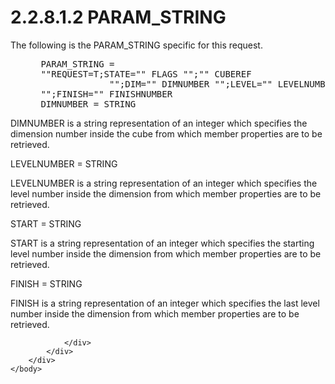 <html dir="LTR" xmlns:mshelp="http://msdn.microsoft.com/mshelp" xmlns:ddue="http://ddue.schemas.microsoft.com/authoring/2003/5" xmlns:xlink="http://www.w3.org/1999/xlink" xmlns:tool="http://www.microsoft.com/tooltip">
    <head>
        <meta http-equiv="Content-Type" content="text/html; CHARSET=utf-8"></meta>
        <meta name="save" content="history"></meta>
        <title>2.2.8.1.2 PARAM_STRING</title>
        <xml>
            <mshelp:toctitle title="2.2.8.1.2 PARAM_STRING"></mshelp:toctitle>
            <mshelp:rltitle title="[MS-SSAS8]: PARAM_STRING"></mshelp:rltitle>
            <mshelp:keyword index="A" term="a369024c-fbf1-4b16-a4f2-ad13f771ba87"></mshelp:keyword>
            <mshelp:attr name="DCSext.ContentType" value="open specification"></mshelp:attr>
            <mshelp:attr name="AssetID" value="a369024c-fbf1-4b16-a4f2-ad13f771ba87"></mshelp:attr>
            <mshelp:attr name="TopicType" value="kbRef"></mshelp:attr>
            <mshelp:attr name="DCSext.Title" value="[MS-SSAS8]: PARAM_STRING" />
        </xml>
    </head>
    <body>
        <div id="header">
            <h1 class="heading">2.2.8.1.2 PARAM_STRING</h1>
        </div>
        <div id="mainSection">
            <div id="mainBody">
                <div id="allHistory" class="saveHistory"></div>
                <div id="sectionSection0" class="section" name="collapseableSection">
                    

<p>The following is the PARAM_STRING specific for this request.</p>

<dl>
<dd>
<div><pre> PARAM_STRING =
 &quot;&quot;REQUEST=T;STATE=&quot;&quot; FLAGS &quot;&quot;;&quot;&quot; CUBEREF 
              &quot;&quot;;DIM=&quot;&quot; DIMNUMBER &quot;&quot;;LEVEL=&quot;&quot; LEVELNUMBER &quot;&quot;;START=&quot;&quot; STARTNUMBER
 &quot;&quot;;FINISH=&quot;&quot; FINISHNUMBER
 DIMNUMBER = STRING
</pre></div>
</dd></dl>

<p>DIMNUMBER is a string representation of an integer which
specifies the dimension number inside the cube from which member properties are
to be retrieved.</p>

<p>LEVELNUMBER = STRING</p>

<p>LEVELNUMBER is a string representation of an integer which
specifies the level number inside the dimension from which member properties
are to be retrieved.</p>

<p>START = STRING</p>

<p>START is a string representation of an integer which
specifies the starting level number inside the dimension from which member
properties are to be retrieved.</p>

<p>FINISH = STRING</p>

<p>FINISH is a string representation of an integer which
specifies the last level number inside the dimension from which member
properties are to be retrieved.</p>


                </div>
            </div>
        </div>
    </body>
</html>